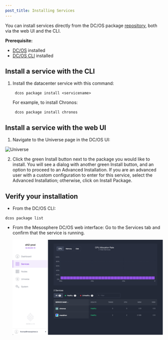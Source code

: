 ```yaml
---
post_title: Installing Services
---
```

You can install services directly from the DC/OS package [repository][1], both via the web UI and the CLI.

**Prerequisite:**

*   [DC/OS][2] installed
*   [DC/OS CLI][3] installed

## Install a service with the CLI

1.  Install the datacenter service with this command:

         dcos package install <servicename>

    For example, to install Chronos:

         dcos package install chronos

## Install a service with the web UI

1.  Navigate to the Universe page in the DC/OS UI:

![Universe](../img/webui-universe-install.png)

2.  Click the green Install button next to the package you would like to install. You will see a dialog with another green Install button, and an option to proceed to an Advanced Installation. If you are an advanced user with a custom configuration to enter for this service, select the Advanced Installation; otherwise, click on Install Package.

## Verify your installation

*  From the DC/OS CLI:

```
dcos package list
```

*  From the Mesosphere DC/OS web interface: Go to the Services tab and confirm that the service is running.

   ![services](../img/services-installed.png)

 [1]: /docs/1.7/usage/package-repo/
 [2]: /docs/1.7/administration/installing/
 [3]: /docs/1.7/usage/cli/install/
